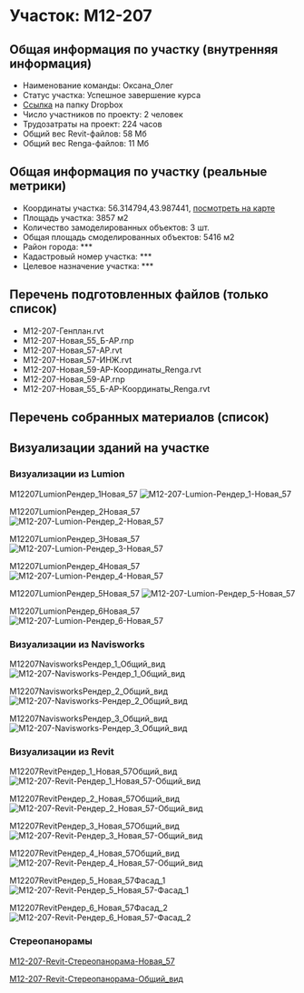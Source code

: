 # Участок: M12-207
## Общая информация по участку (внутренняя информация)
+ Наименование команды: Оксана_Олег
+ Статус участка: Успешное завершение курса
+ [Ссылка](https://www.dropbox.com/sh/wvvgv1nw1iqred9/AAA_eCoZv4r8UKC9HgO1vBGua/M12_207?dl=0) на папку Dropbox
+ Число участников по проекту: 2 человек
+ Трудозатраты на проект: 224 часов
+ Общий вес Revit-файлов: 58 Мб
+ Общий вес Renga-файлов: 11 Мб
## Общая информация по участку (реальные метрики)
+ Координаты участка: 56.314794,43.987441, [посмотреть на карте](yandex.ru/maps/47/nizhny-novgorod/?ll=56.314794%2C43.987441&z=19)
+ Площадь участка: 3857 м2
+ Количество замоделированных объектов: 3 шт.
+ Общая площадь смоделированных объектов: 5416 м2
+ Район города: *** 
+ Кадастровый номер участка: *** 
+ Целевое назначение участка: *** 
## Перечень подготовленных файлов (только список)
+ M12-207-Генплан.rvt
+ M12-207-Новая_55_Б-АР.rnp
+ M12-207-Новая_57-АР.rvt
+ M12-207-Новая_57-ИНЖ.rvt
+ M12-207-Новая_59-АР-Координаты_Renga.rvt
+ M12-207-Новая_59-АР.rnp
+ М12-207-Новая_55_Б-АР-Координаты_Renga.rvt
## Перечень собранных материалов (список)
## Визуализации зданий на участке
### Визуализации из Lumion
M12207LumionРендер_1Новая_57
![M12-207-Lumion-Рендер_1-Новая_57](/Images/M12_207/M12-207-Lumion-Рендер_1-Новая_57_Compressed.jpg)

M12207LumionРендер_2Новая_57
![M12-207-Lumion-Рендер_2-Новая_57](/Images/M12_207/M12-207-Lumion-Рендер_2-Новая_57_Compressed.jpg)

M12207LumionРендер_3Новая_57
![M12-207-Lumion-Рендер_3-Новая_57](/Images/M12_207/M12-207-Lumion-Рендер_3-Новая_57_Compressed.jpg)

M12207LumionРендер_4Новая_57
![M12-207-Lumion-Рендер_4-Новая_57](/Images/M12_207/M12-207-Lumion-Рендер_4-Новая_57_Compressed.jpg)

M12207LumionРендер_5Новая_57
![M12-207-Lumion-Рендер_5-Новая_57](/Images/M12_207/M12-207-Lumion-Рендер_5-Новая_57_Compressed.jpg)

M12207LumionРендер_6Новая_57
![M12-207-Lumion-Рендер_6-Новая_57](/Images/M12_207/M12-207-Lumion-Рендер_6-Новая_57_Compressed.jpg)

### Визуализации из Navisworks
M12207NavisworksРендер_1_Общий_вид
![M12-207-Navisworks-Рендер_1_Общий_вид](/Images/M12_207/M12-207-Navisworks-Рендер_1_Общий_вид_Compressed.jpg)

M12207NavisworksРендер_2_Общий_вид
![M12-207-Navisworks-Рендер_2_Общий_вид](/Images/M12_207/M12-207-Navisworks-Рендер_2_Общий_вид_Compressed.jpg)

M12207NavisworksРендер_3_Общий_вид
![M12-207-Navisworks-Рендер_3_Общий_вид](/Images/M12_207/M12-207-Navisworks-Рендер_3_Общий_вид_Compressed.jpg)

### Визуализации из Revit
М12207RevitРендер_1_Новая_57Общий_вид
![М12-207-Revit-Рендер_1_Новая_57-Общий_вид](/Images/M12_207/М12-207-Revit-Рендер_1_Новая_57-Общий_вид_Compressed.jpg)

М12207RevitРендер_2_Новая_57Общий_вид
![М12-207-Revit-Рендер_2_Новая_57-Общий_вид](/Images/M12_207/М12-207-Revit-Рендер_2_Новая_57-Общий_вид_Compressed.jpg)

М12207RevitРендер_3_Новая_57Общий_вид
![М12-207-Revit-Рендер_3_Новая_57-Общий_вид](/Images/M12_207/М12-207-Revit-Рендер_3_Новая_57-Общий_вид_Compressed.jpg)

М12207RevitРендер_4_Новая_57Общий_вид
![М12-207-Revit-Рендер_4_Новая_57-Общий_вид](/Images/M12_207/М12-207-Revit-Рендер_4_Новая_57-Общий_вид_Compressed.jpg)

М12207RevitРендер_5_Новая_57Фасад_1
![М12-207-Revit-Рендер_5_Новая_57-Фасад_1](/Images/M12_207/М12-207-Revit-Рендер_5_Новая_57-Фасад_1_Compressed.jpg)

М12207RevitРендер_6_Новая_57Фасад_2
![М12-207-Revit-Рендер_6_Новая_57-Фасад_2](/Images/M12_207/М12-207-Revit-Рендер_6_Новая_57-Фасад_2_Compressed.jpg)

### Стереопанорамы
[M12-207-Revit-Стереопанорама-Новая_57](https://pano.autodesk.com/pano.html?url=jpgs/8b09ba3e-70bc-4608-8937-ca1c360b69d8&version=2)

[M12-207-Revit-Стереопанорама-Общий_вид](https://pano.autodesk.com/pano.html?url=jpgs/fe1f2e10-f9a3-451f-8dbc-96b8f93e9a23&version=2)

